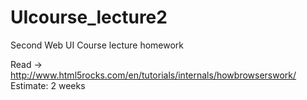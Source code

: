 # UIcourse_lecture2
Second Web UI Course lecture homework

Read -> http://www.html5rocks.com/en/tutorials/internals/howbrowserswork/
Estimate: 2 weeks
